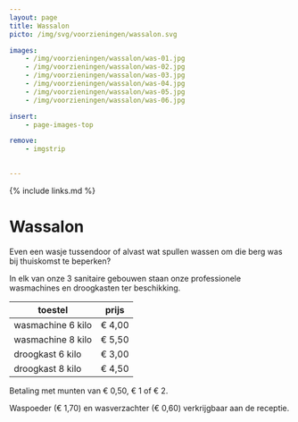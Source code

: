 ```yaml
---
layout: page
title: Wassalon
picto: /img/svg/voorzieningen/wassalon.svg

images:
    - /img/voorzieningen/wassalon/was-01.jpg
    - /img/voorzieningen/wassalon/was-02.jpg
    - /img/voorzieningen/wassalon/was-03.jpg
    - /img/voorzieningen/wassalon/was-04.jpg
    - /img/voorzieningen/wassalon/was-05.jpg
    - /img/voorzieningen/wassalon/was-06.jpg

insert:
    - page-images-top

remove:
    - imgstrip
    

---
```

{% include links.md %}

# Wassalon

Even een wasje tussendoor of alvast wat spullen wassen om die berg was bij thuiskomst te beperken?

In elk van onze 3 sanitaire gebouwen staan onze professionele wasmachines en droogkasten ter beschikking.


| toestel                  | prijs  |
|--------------------------|:------:|
| wasmachine 6 kilo        | € 4,00 |
| wasmachine 8 kilo        | € 5,50 |
| droogkast 6 kilo         | € 3,00 |
| droogkast 8 kilo         | € 4,50 |


Betaling met munten van € 0,50, € 1 of € 2.

Waspoeder (€ 1,70) en wasverzachter (€ 0,60) verkrijgbaar aan de receptie.